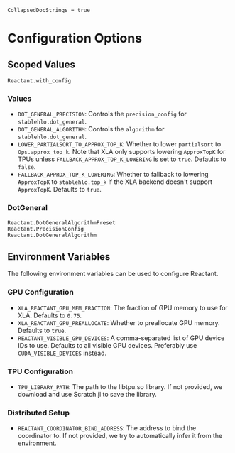 ```@meta
CollapsedDocStrings = true
```

# Configuration Options

## Scoped Values

```@docs
Reactant.with_config
```

### Values

- `DOT_GENERAL_PRECISION`: Controls the `precision_config` for `stablehlo.dot_general`.
- `DOT_GENERAL_ALGORITHM`: Controls the `algorithm` for `stablehlo.dot_general`.
- `LOWER_PARTIALSORT_TO_APPROX_TOP_K`: Whether to lower `partialsort` to `Ops.approx_top_k`.
  Note that XLA only supports lowering `ApproxTopK` for TPUs unless
  `FALLBACK_APPROX_TOP_K_LOWERING` is set to `true`. Defaults to `false`.
- `FALLBACK_APPROX_TOP_K_LOWERING`: Whether to fallback to lowering `ApproxTopK` to
  `stablehlo.top_k` if the XLA backend doesn't support `ApproxTopK`. Defaults to `true`.

### DotGeneral

```@docs
Reactant.DotGeneralAlgorithmPreset
Reactant.PrecisionConfig
Reactant.DotGeneralAlgorithm
```

## Environment Variables

The following environment variables can be used to configure Reactant.

### GPU Configuration

- `XLA_REACTANT_GPU_MEM_FRACTION`: The fraction of GPU memory to use for XLA. Defaults to
  `0.75`.
- `XLA_REACTANT_GPU_PREALLOCATE`: Whether to preallocate GPU memory. Defaults to `true`.
- `REACTANT_VISIBLE_GPU_DEVICES`: A comma-separated list of GPU device IDs to use. Defaults
  to all visible GPU devices. Preferably use `CUDA_VISIBLE_DEVICES` instead.

### TPU Configuration

- `TPU_LIBRARY_PATH`: The path to the libtpu.so library. If not provided, we download and
  use Scratch.jl to save the library.

### Distributed Setup

- `REACTANT_COORDINATOR_BIND_ADDRESS`: The address to bind the coordinator to. If not
  provided, we try to automatically infer it from the environment.
